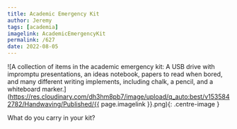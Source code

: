 ```yaml
---
title: Academic Emergency Kit
author: Jeremy
tags: [academia]
imagelink: AcademicEmergencyKit
permalink: /627
date: 2022-08-05
---
```


![A collection of items in the academic emergency kit: A USB drive with impromptu presentations, an ideas notebook, papers to read when bored, and many different writing implements, including chalk, a pencil, and a whiteboard marker.](https://res.cloudinary.com/dh3hm8pb7/image/upload/q_auto:best/v1535842782/Handwaving/Published/{{ page.imagelink }}.png){: .centre-image }

What do you carry in your kit?
